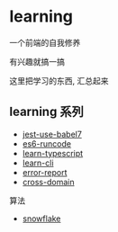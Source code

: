 # learning

一个前端的自我修养

有兴趣就搞一搞

这里把学习的东西, 汇总起来

## learning 系列

- [jest-use-babel7](https://github.com/cloudyan/jest-use-babel7)
- [es6-runcode](https://github.com/cloudyan/es6-runcode)
- [learn-typescript](https://github.com/cloudyan/learn-typescript)
- [learn-cli](https://github.com/cloudyan/learn-cli)
- [error-report](https://github.com/cloudyan/error-report)
- [cross-domain](https://github.com/cloudyan/cross-domain)

算法

- [snowflake](https://github.com/cloudyan/snowflake)
